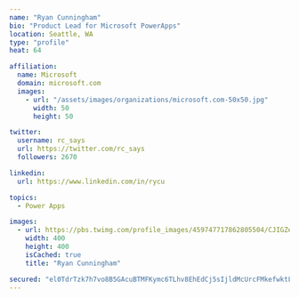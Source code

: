 ```yaml
---
name: "Ryan Cunningham"
bio: "Product Lead for Microsoft PowerApps"
location: Seattle, WA
type: "profile"
heat: 64

affiliation:
  name: Microsoft
  domain: microsoft.com
  images:
    - url: "/assets/images/organizations/microsoft.com-50x50.jpg"
      width: 50
      height: 50

twitter:
  username: rc_says
  url: https://twitter.com/rc_says
  followers: 2670

linkedin:
  url: https://www.linkedin.com/in/rycu

topics:
  - Power Apps

images:
  - url: https://pbs.twimg.com/profile_images/459747717862805504/CJIGZejd_400x400.png
    width: 400
    height: 400
    isCached: true
    title: "Ryan Cunningham"

secured: "el0TdrTzk7h7vo8B5GAcuBTMFKymc6TLhv8EhEdCj5sIjldMcUrcFMkefwktLla+2UTHPZnQcV81O5aXRnRFHI7dFdleWQrn7ZKAGsMOQwwGhwu3xML816qDC6CymRbGv/qoDucV7vqE5MtshO66y6G6V0mVAPt5+TrWY1Oi8L7xkJUBRDaDh6ldUFLAlVYK0AcLfYpNHVlNAKTNw6FkimqjczCDC9bK99NNmbk+P8u2AH2ZrZALfNyaab+JWdQOvQgK6vJaO4bn8DlB5M+L9UI15FZG459KveusfwsQVQ6pS9Yv4EEILDUd9CeEdLp82XuQ3ZosCjNzDHxXi0g5xnKDwC4QE6oVFDBRlb3HqCrPxJGgj4xmP1n1KaxupqXX0zym7Zju2wYeGgijSssUY+yq9RY17B/1xgLEutDllME=;MPOfnR2+ksM52af+VRo1pQ=="
---
```



